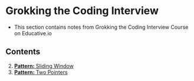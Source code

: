# Grokking the Coding Interview

- This section contains notes from Grokking the Coding Interview Course on Educative.io

## Contents

2. [**Pattern:** Sliding Window](Patterns/Sliding_Window/Notes.md)
3. [**Pattern:** Two Pointers](Patterns/Two_Pointers/notes.md)